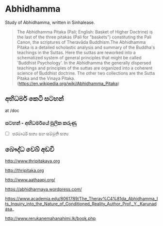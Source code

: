 # Abhidhamma

<link href="https://fonts.googleapis.com/css?family=Abhaya+Libre" rel="stylesheet">
Study of Abhidhamma, written in Sinhalease.


> The Abhidhamma Pitaka (Pali; English: Basket of Higher Doctrine) is the last of the three pitakas (Pali for "baskets") constituting the Pali Canon, the scriptures of Theravāda Buddhism.The Abhidhamma Pitaka is a detailed scholastic analysis and summary of the Buddha's teachings in the Suttas. Here the suttas are reworked into a schematized system of general principles that might be called 'Buddhist Psychology'. In the Abhidhamma the generally dispersed teachings and principles of the suttas are organized into a coherent science of Buddhist doctrine.
The other two collections are the Sutta Pitaka and the Vinaya Pitaka. (https://en.wikipedia.org/wiki/Abhidhamma_Pitaka)




## අභිධර්ම කෙටි සටහන් 
at /doc


### සටහන් - අභිධර්මයේ මුලික කරුණු 

- [ ] පරමාර්ථ සත්‍ය සහ සම්මුති සත්‍ය 


## බෞද්ධ වෙබ් අඩවි

http://www.thripitakaya.org

http://thripitaka.org

http://www.aathaapi.org/

https://abhidharmaya.wordpress.com/

https://www.academia.edu/8061789/The_Therav%C4%81da_Abhidhamma_Its_Inquiry_into_the_Nature_of_Conditioned_Reality_Author_Prof._Y._Karunadasa_


http://www.rerukanemahanahimi.lk/book.php
